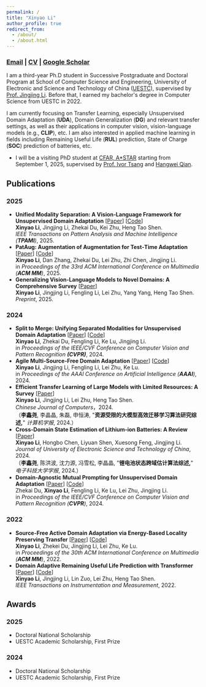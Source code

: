 ```yaml
---
permalink: /
title: "Xinyao Li"
author_profile: true
redirect_from: 
  - /about/
  - /about.html
---
```


### [Email](mailto:xinyao326@outlook.com) | [CV](/assets/en_cv.pdf) | [Google Scholar](https://scholar.google.com/citations?user=lO0a_BUAAAAJ)
I am a third-year Ph.D student in Successive Postgraduate and Doctoral Program at School of Computer Science and Engineering, University of Electronic and Science and Technology of China ([UESTC](https://www.uestc.edu.cn/)), supervised by [Prof. Jingjing Li](https://lijin118.github.io). Before that, I earned my bachelor's degree in Computer Science from UESTC in 2022.

I am currently focusing on Transfer Learning, especially Unsupervised Domain Adaptation (**UDA**), Domain Generalization (**DG**) and relevant transfer settings, as well as their applications in computer vision, vision-language models (e.g., **CLIP**), etc. I am also interested in applied machine learning in fields including Remaining Useful Life (**RUL**) prediction, State of Charge (**SOC**) prediction of batteries, etc. 

- I will be a visiting PhD student at [CFAR, A*STAR](https://www.a-star.edu.sg/cfar) starting from September 1, 2025, supervised by [Prof. Ivor Tsang](https://www.a-star.edu.sg/cfar/about-cfar/management/prof-ivor-tsang) and [Hangwei Qian](https://hangwei12358.github.io/).


## Publications
### 2025
- **Unified Modality Separation: A Vision‑Language Framework for Unsupervised Domain Adaptation**
[[Paper](https://ieeexplore.ieee.org/document/11134143)] [[Code](https://github.com/TL-UESTC/unimos_plus)] <br>
**Xinyao Li**, Jingjing Li, Zhekai Du, Kei Zhu, Heng Tao Shen. <br>
*IEEE Transactions on Pattern Analysis and Machine Intelligence (**TPAMI**)*, 2025.
- **PatAug: Augmentation of Augmentation for Test‑Time Adaptation** [[Paper](https://dl.acm.org/doi/10.1145/3746027.3755740)] [[Code](https://github.com/TL-UESTC/PatAug)] <br>
**Xinyao Li**, Dan Zhang, Zhekai Du, Lei Zhu, Zhi Chen, Jingjing Li. <br>
in *Proceedings of the 33rd ACM International Conference on Multimedia (**ACM MM**)*, 2025.
- **Generalizing Vision-Language Models to Novel Domains: A Comprehensive Survey** [[Paper](https://arxiv.org/abs/2506.18504)] <br>
**Xinyao Li**, Jingjing Li, Fengling Li, Lei Zhu, Yang Yang, Heng Tao Shen. <br>
*Preprint*, 2025.

### 2024
- **Split to Merge: Unifying Separated Modalities for Unsupervised Domain Adaptation**
[[Paper](https://openaccess.thecvf.com/content/CVPR2024/papers/Li_Split_to_Merge_Unifying_Separated_Modalities_for_Unsupervised_Domain_Adaptation_CVPR_2024_paper.pdf)] [[Code](https://github.com/TL-UESTC/UniMoS)] <br>
**Xinyao Li**, Zhekai Du, Fengling Li, Ke Lu, Jingjing Li. <br>
in *Proceedings of the IEEE/CVF Conference on Computer Vision and Pattern Recognition **(CVPR)***, 2024. 
- **Agile Multi-Source-Free Domain Adaptation**
[[Paper](https://ojs.aaai.org/index.php/AAAI/article/download/29272/30401)] [[Code](https://github.com/TL-UESTC/Bi-ATEN)] <br>
**Xinyao Li**, Jingjing Li, Fengling Li, Lei Zhu, Ke Lu. <br>
in *Proceedings of the AAAI Conference on Artificial Intelligence (**AAAI**)*, 2024. 
- **Efficient Transfer Learning of Large Models with Limited Resources: A Survey** [[Paper](/files/资源受限的大模型高效迁移学习算法研究综述.pdf)] <br>
**Xinyao Li**, Jingjing Li, Lei Zhu, Heng Tao Shen. <br>
*Chinese Journal of Computers*，2024. <br>
（**李鑫尧**, 李晶晶, 朱磊, 申恒涛, "**资源受限的大模型高效迁移学习算法研究综述,**" *计算机学报*, 2024.）
- **Cross-Domain State Estimation of Lithium-ion Batteries: A Review** [[Paper](/files/24_电子科大学报_锂电池状态跨域估计算法综述.pdf)] <br>
**Xinyao Li**, Hongbo Chen, Liyuan Shen, Xuesong Feng, Jingjing Li. <br>
*Journal of University of Electronic Science and Technology of China*, 2024. <br>
（**李鑫尧**, 陈洪波, 沈力源, 冯雪松, 李晶晶, "**锂电池状态跨域估计算法综述,**" *电子科技大学学报*, 2024.）
- **Domain-Agnostic Mutual Prompting for Unsupervised Domain Adaptation** [[Paper](https://openaccess.thecvf.com/content/CVPR2024/papers/Du_Domain-Agnostic_Mutual_Prompting_for_Unsupervised_Domain_Adaptation_CVPR_2024_paper.pdf)] [[Code](https://github.com/TL-UESTC/DAMP)] <br>
Zhekai Du, **Xinyao Li**, Fengling Li, Ke Lu, Lei Zhu, Jingjing Li. <br>
in *Proceedings of the IEEE/CVF Conference on Computer Vision and Pattern Recognition (**CVPR**)*, 2024.

### 2022
- **Source-Free Active Domain Adaptation via Energy-Based Locality Preserving Transfer** [[Paper](https://dl.acm.org/doi/abs/10.1145/3503161.3548152)] [[Code](https://github.com/TL-UESTC/ELPT)] <br>
**Xinyao Li**, Zhekei Du, Jingjing Li, Lei Zhu, Ke Lu. <br>
in *Proceedings of the 30th ACM International Conference on Multimedia (**ACM MM**)*, 2022. 
- **Domain Adaptive Remaining Useful Life Prediction with Transformer** [[Paper](https://ieeexplore.ieee.org/abstract/document/9864208/)] [[Code](https://github.com/TL-UESTC/Domain-Adaptive-Remaining-Useful-Life-Prediction-with-Transformer)] <br>
**Xinyao Li**, Jingjing Li, Lin Zuo, Lei Zhu, Heng Tao Shen. <br>
*IEEE Transactions on Instrumentation and Measurement*, 2022.


## Awards
### 2025
- Doctoral National Scholarship
- UESTC Academic Scholarship, First Prize
  
### 2024
- Doctoral National Scholarship
- UESTC Academic Scholarship, First Prize
